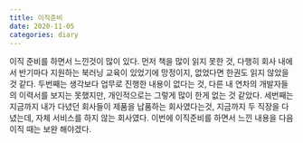```yaml
---
title: 이직준비
date: 2020-11-05
categories: diary
---
```

이직 준비를 하면서 느낀것이 많이 있다.
먼저 책을 많이 읽지 못한 것,
다행히 회사 내에서 반기마다 지원하는 북러닝 교육이 있었기에 망정이지, 없었다면 한권도 읽지 않았을 것 같다.
두번째는 생각보다 업무로 진행한 내용이 없다는 것,
다른 내 연차의 개발자들의 이력서를 보지는 못했지만, 개인적으로는 그렇게 많이 한게 없는 것 같았다.
세번째는 지금까지 내가 다녔던 회사들이 제품을 납품하는 회사였다는것,
지금까지 두 직장을 다녔는데, 자체 서비스를 하지 않는 회사였다.
이번에 이직준비를 하면서 느낀 내용을 다음 이직 때는 보완 해야겠다.